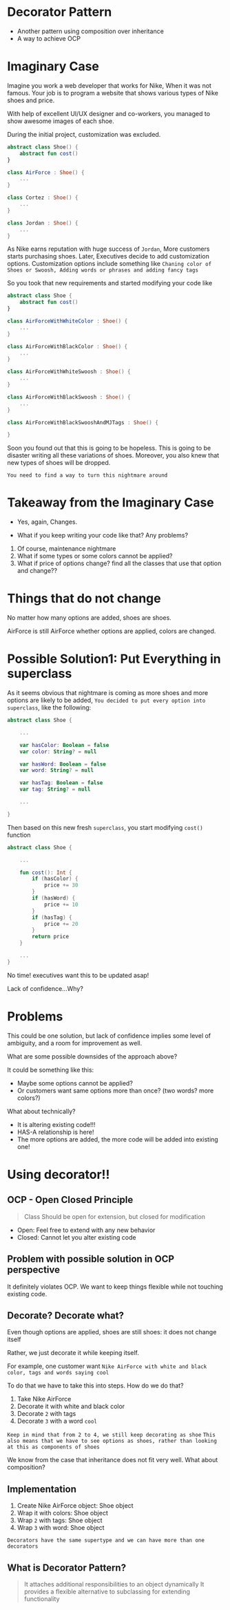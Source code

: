 # Decorator Pattern

- Another pattern using composition over inheritance
- A way to achieve OCP

# Imaginary Case

Imagine you work a web developer that works for Nike, When it was not famous. Your job is to program a website that
shows various types of Nike shoes and price.

With help of excellent UI/UX designer and co-workers, you managed to show awesome images of each shoe.

During the initial project, customization was excluded.

```kotlin
abstract class Shoe() {
    abstract fun cost()
}

class AirForce : Shoe() {
    ...
}

class Cortez : Shoe() {
    ...
}

class Jordan : Shoe() {
    ...
}
```

As Nike earns reputation with huge success of `Jordan`, More customers starts purchasing shoes. Later, Executives decide
to add customization options. Customization options include something like
`Chaning color of Shoes or Swoosh, Adding words or phrases and adding fancy tags`

So you took that new requirements and started modifying your code like

```kotlin
abstract class Shoe {
    abstract fun cost()
}

class AirForceWithWhiteColor : Shoe() {
    ...
}

class AirForceWithBlackColor : Shoe() {
    ...
}

class AirForceWithWhiteSwoosh : Shoe() {
    ...
}

class AirForceWithBlackSwoosh : Shoe() {
    ...
}

class AirForceWithBlackSwooshAndMJTags : Shoe() {

}

```

Soon you found out that this is going to be hopeless. This is going to be disaster writing all these variations of
shoes. Moreover, you also knew that new types of shoes will be dropped.

`You need to find a way to turn this nightmare around`

# Takeaway from the Imaginary Case

- Yes, again, Changes.

- What if you keep writing your code like that? Any problems?

1. Of course, maintenance nightmare
2. What if some types or some colors cannot be applied?
3. What if price of options change? find all the classes that use that option and change??

# Things that do not change

No matter how many options are added, shoes are shoes.

AirForce is still AirForce whether options are applied, colors are changed.

# Possible Solution1: Put Everything in superclass

As it seems obvious that nightmare is coming as more shoes and more options are likely to be added,
`You decided to put every option into superclass`, like the following:

```kotlin
abstract class Shoe {

    ...

    var hasColor: Boolean = false
    var color: String? = null

    var hasWord: Boolean = false
    var word: String? = null

    var hasTag: Boolean = false
    var tag: String? = null

    ...

}
```

Then based on this new fresh `superclass`, you start modifying `cost()` function

```kotlin
abstract class Shoe {

    ...

    fun cost(): Int {
        if (hasColor) {
            price += 30
        }
        if (hasWord) {
            price += 10
        }
        if (hasTag) {
            price += 20
        }
        return price
    }

    ...
}

```

No time! executives want this to be updated asap!

Lack of confidence...Why?

# Problems

This could be one solution, but lack of confidence implies some level of ambiguity, and a room for improvement as well.

What are some possible downsides of the approach above?

It could be something like this:

- Maybe some options cannot be applied?
- Or customers want same options more than once? (two words? more colors?)

What about technically?

- It is altering existing code!!!
- HAS-A relationship is here!
- The more options are added, the more code will be added into existing one!

# Using decorator!!

## OCP - Open Closed Principle

> Class Should be open for extension, but closed for modification

- Open: Feel free to extend with any new behavior
- Closed: Cannot let you alter existing code

## Problem with possible solution in OCP perspective

It definitely violates OCP. We want to keep things flexible while not touching existing code.

## Decorate? Decorate what?

Even though options are applied, shoes are still shoes: it does not change itself

Rather, we just decorate it while keeping itself.

For example, one customer want `Nike AirForce with white and black color, tags and words saying cool`

To do that we have to take this into steps. How do we do that?

1. Take Nike AirForce
2. Decorate it with white and black color
3. Decorate `2` with tags
4. Decorate `3` with a word `cool`

`Keep in mind that from 2 to 4, we still keep decorating as shoe`
`This also means that we have to see options as shoes, rather than looking at this as components of shoes`

We know from the case that inheritance does not fit very well. What about composition?

## Implementation

1. Create Nike AirForce object: Shoe object
2. Wrap it with colors: Shoe object
3. Wrap `2` with tags: Shoe object
4. Wrap `3` with word: Shoe object

`Decorators have the same supertype and we can have more than one decorators`


## What is Decorator Pattern?
> It attaches additional responsibilities to an object dynamically
> It provides a flexible alternative to subclassing for extending functionality

